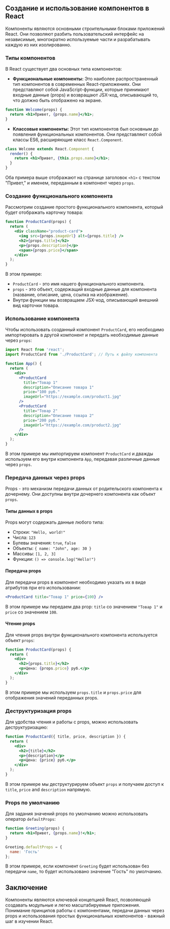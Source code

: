 ## Создание и использование компонентов в React

Компоненты являются основными строительными блоками приложений React. Они позволяют разбить пользовательский интерфейс на независимые, многократно используемые части и разрабатывать каждую из них изолированно. 

### Типы компонентов

В React существует два основных типа компонентов:

* **Функциональные компоненты:** Это наиболее распространенный тип компонентов в современных React-приложениях. Они представляют собой JavaScript-функции, которые принимают входные данные (props) и возвращают JSX-код, описывающий то, что должно быть отображено на экране. 

```jsx
function Welcome(props) {
  return <h1>Привет, {props.name}</h1>;
}
```

* **Классовые компоненты:** Этот тип компонентов был основным до появления функциональных компонентов. Они представляют собой классы ES6, расширяющие класс `React.Component`. 

```jsx
class Welcome extends React.Component {
  render() {
    return <h1>Привет, {this.props.name}</h1>;
  }
}
```

Оба примера выше отображают на странице заголовок `<h1>` с текстом "Привет," и именем, переданным в компонент через `props`.

### Создание функционального компонента

Рассмотрим создание простого функционального компонента, который будет отображать карточку товара:

```jsx
function ProductCard(props) {
  return (
    <div className="product-card">
      <img src={props.imageUrl} alt={props.title} />
      <h2>{props.title}</h2>
      <p>{props.description}</p>
      <span>{props.price}</span>
    </div>
  );
}
```

В этом примере:

* `ProductCard` - это имя нашего функционального компонента.
* `props` - это объект, содержащий входные данные для компонента (название, описание, цена, ссылка на изображение).
* Внутри функции мы возвращаем JSX-код, описывающий внешний вид карточки товара. 

### Использование компонента

Чтобы использовать созданный компонент `ProductCard`, его необходимо импортировать в другой компонент и передать необходимые данные через `props`:

```jsx
import React from 'react';
import ProductCard from './ProductCard'; // Путь к файлу компонента

function App() {
  return (
    <div>
      <ProductCard 
        title="Товар 1"
        description="Описание товара 1"
        price="100 руб."
        imageUrl="https://example.com/product1.jpg" 
      />
      <ProductCard 
        title="Товар 2"
        description="Описание товара 2"
        price="200 руб."
        imageUrl="https://example.com/product2.jpg" 
      />
    </div>
  );
}
```

В этом примере мы импортируем компонент `ProductCard` и дважды используем его внутри компонента `App`, передавая различные данные через `props`.

### Передача данных через props

Props - это механизм передачи данных от родительского компонента к дочернему. Они доступны внутри дочернего компонента как объект `props`. 

#### Типы данных в props

Props могут содержать данные любого типа:

* Строки: `"Hello, world!"`
* Числа: `123`
* Булевы значения: `true`, `false`
* Объекты: `{ name: "John", age: 30 }`
* Массивы: `[1, 2, 3]`
* Функции: `() => console.log("Hello!")`

#### Передача props

Для передачи props в компонент необходимо указать их в виде атрибутов при его использовании:

```jsx
<ProductCard title="Товар 1" price={100} />
```

В этом примере мы передаем два prop: `title` со значением `"Товар 1"` и `price` со значением `100`.

#### Чтение props

Для чтения props внутри функционального компонента используется объект `props`:

```jsx
function ProductCard(props) {
  return (
    <div>
      <h2>{props.title}</h2>
      <p>Цена: {props.price} руб.</p>
    </div>
  );
}
```

В этом примере мы используем `props.title` и `props.price` для отображения значений переданных props.

### Деструктуризация props

Для удобства чтения и работы с props, можно использовать деструктуризацию:

```jsx
function ProductCard({ title, price, description }) {
  return (
    <div>
      <h2>{title}</h2>
      <p>{description}</p>
      <p>Цена: {price} руб.</p>
    </div>
  );
}
```

В этом примере мы деструктурируем объект `props` и получаем доступ к `title`, `price` and `description` напрямую.

### Props по умолчанию

Для задания значений props по умолчанию можно использовать оператор `defaultProps`:

```jsx
function Greeting(props) {
  return <h1>Привет, {props.name}!</h1>;
}

Greeting.defaultProps = {
  name: 'Гость'
};
```

В этом примере, если компонент `Greeting` будет использован без передачи `name`, то будет использовано значение "Гость" по умолчанию.

## Заключение

Компоненты являются ключевой концепцией React, позволяющей создавать модульные и легко масштабируемые приложения. Понимание принципов работы с компонентами, передачи данных через props и использования простых функциональных компонентов - важный шаг в изучении React. 
